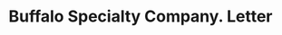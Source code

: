 ---
doi: 10.7916/D8TX4SFN
date_other: '1908'
date_other_textual: '1908'
form: correspondence
genre:
- Letters (correspondence)
name:
- Buffalo Specialty Company
object_in_context_url: https://biggert.cul.columbia.edu/items/view/ave_biggert_00883
subject_hierarchical_geographic:
- Buffalo, New York, United States
subject_name:
- Buffalo Specialty Company
title: Buffalo Specialty Company. Letter
sort_title: Buffalo Specialty Company. Letter
call_number: ave_biggert_00883
coordinates:
- 42.90472222222222,-78.84944444444444
pid: ave_biggert_00883
identifiers: ave_biggert_00883
thumbnail: https://derivativo-3.library.columbia.edu/iiif/2/ldpd:345930/full/!256,256/0/native.jpg
permalink: "/biggert/ave_biggert_00883/"
layout: iiif-image-page
---